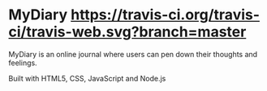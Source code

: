 # MyDiary https://travis-ci.org/travis-ci/travis-web.svg?branch=master
MyDiary is an online journal where users can pen down their thoughts and feelings.

Built with HTML5, CSS, JavaScript and Node.js
